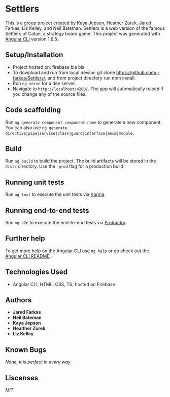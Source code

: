 # Settlers
This is a group project created by Kaya Jepson, Heather Zurek, Jared Farkas, Liz Kelley, and Neil Bateman.
Settlers is a web version of the famous Settlers of Catan, a strategy board game.
This project was generated with [Angular CLI](https://github.com/angular/angular-cli) version 1.6.5.

## Setup/Installation
* Project hosted on: firebase bla bla
* To download and run from local device: git clone https://github.com/j-farkas/Settlers/, and from project directory run npm install. 
* Run `ng serve` for a dev server. 
* Navigate to `http://localhost:4200/`. The app will automatically reload if you change any of the source files.

## Code scaffolding

Run `ng generate component component-name` to generate a new component. You can also use `ng generate directive|pipe|service|class|guard|interface|enum|module`.

## Build

Run `ng build` to build the project. The build artifacts will be stored in the `dist/` directory. Use the `-prod` flag for a production build.

## Running unit tests

Run `ng test` to execute the unit tests via [Karma](https://karma-runner.github.io).

## Running end-to-end tests

Run `ng e2e` to execute the end-to-end tests via [Protractor](http://www.protractortest.org/).

## Further help

To get more help on the Angular CLI use `ng help` or go check out the [Angular CLI README](https://github.com/angular/angular-cli/blob/master/README.md).

## Technologies Used
* Angular CLI, HTML, CSS, TS, hosted on Firebase

## Authors

* **Jared Farkas**
* **Neil Bateman**
* **Kaya Jepson**
* **Healther Zurek**
* **Liz Kelley**

## Known Bugs

_None, it is perfect in every way_

## Liscenses

_MIT_
